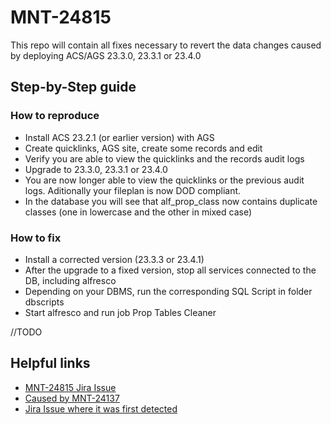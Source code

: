 # MNT-24815

This repo will contain all fixes necessary to revert the data changes caused by deploying ACS/AGS 23.3.0, 23.3.1 or 23.4.0

## Step-by-Step guide

### How to reproduce

- Install ACS 23.2.1 (or earlier version) with AGS
- Create quicklinks, AGS site, create some records and edit
- Verify you are able to view the quicklinks and the records audit logs
- Upgrade to 23.3.0, 23.3.1 or 23.4.0
- You are now longer able to view the quicklinks or the previous audit logs. Aditionally your fileplan is now DOD compliant.
- In the database you will see that alf_prop_class now contains duplicate classes (one in lowercase and the other in mixed case)

### How to fix
- Install a corrected version (23.3.3 or 23.4.1)
- After the upgrade to a fixed version, stop all services connected to the DB, including alfresco
- Depending on your DBMS, run the corresponding SQL Script in folder dbscripts
- Start alfresco and run job Prop Tables Cleaner

//TODO

## Helpful links

- [MNT-24815 Jira Issue](https://hyland.atlassian.net/browse/MNT-24815)
- [Caused by MNT-24137](https://hyland.atlassian.net/browse/MNT-24137)
- [Jira Issue where it was first detected](https://hyland.atlassian.net/browse/MNT-24756)
